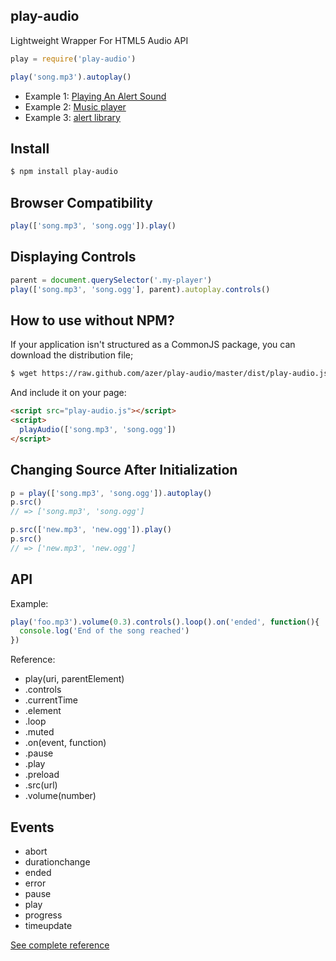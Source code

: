 ## play-audio

Lightweight Wrapper For HTML5 Audio API

```js
play = require('play-audio')

play('song.mp3').autoplay()
```

* Example 1: [Playing An Alert Sound](http://requirebin.com/?gist=6050020)
* Example 2: [Music player](http://requirebin.com/?gist=6049983)
* Example 3: [alert library](http://github.com/azer/alert)

## Install

```bash
$ npm install play-audio
```

## Browser Compatibility

```js
play(['song.mp3', 'song.ogg']).play()
```

## Displaying Controls

```js
parent = document.querySelector('.my-player')
play(['song.mp3', 'song.ogg'], parent).autoplay.controls()
```

## How to use without NPM?

If your application isn't structured as a CommonJS package, you can download the distribution file;

```bash
$ wget https://raw.github.com/azer/play-audio/master/dist/play-audio.js
```

And include it on your page:

```html
<script src="play-audio.js"></script>
<script>
  playAudio(['song.mp3', 'song.ogg'])
</script>
```

## Changing Source After Initialization

```js
p = play(['song.mp3', 'song.ogg']).autoplay()
p.src()
// => ['song.mp3', 'song.ogg']

p.src(['new.mp3', 'new.ogg']).play()
p.src()
// => ['new.mp3', 'new.ogg']
```

## API

Example:

```js
play('foo.mp3').volume(0.3).controls().loop().on('ended', function(){
  console.log('End of the song reached')
})
```

Reference:

* play(uri, parentElement)
* .controls
* .currentTime
* .element
* .loop
* .muted
* .on(event, function)
* .pause
* .play
* .preload
* .src(url)
* .volume(number)

## Events

* abort
* durationchange
* ended
* error
* pause
* play
* progress
* timeupdate

[See complete reference](http://www.w3.org/html/wg/drafts/html/master/embedded-content-0.html#mediaevents)
